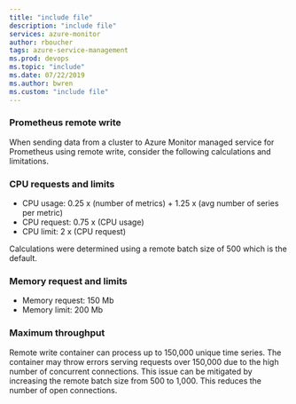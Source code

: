```yaml
---
title: "include file" 
description: "include file" 
services: azure-monitor
author: rboucher
tags: azure-service-management
ms.prod: devops
ms.topic: "include"
ms.date: 07/22/2019
ms.author: bwren
ms.custom: "include file"
---
```


### Prometheus remote write
When sending data from a cluster to Azure Monitor managed service for Prometheus using remote write, consider the following calculations and limitations.

### CPU requests and limits

- CPU usage:  0.25 x (number of metrics) + 1.25 x (avg number of series per metric)
- CPU request:  0.75 x (CPU usage)
- CPU limit:  2 x (CPU request)

Calculations were determined using a remote batch size of 500 which is the default.

### Memory request and limits

- Memory request: 150 Mb
- Memory limit: 200 Mb

### Maximum throughput
Remote write container can process up to 150,000 unique time series. The container may throw errors serving requests over 150,000 due to the high number of concurrent connections. This issue can be mitigated by increasing the remote batch size from 500 to 1,000. This reduces the number of open connections.
